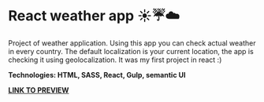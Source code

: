 # React weather app :sunny::umbrella::cloud:

Project of weather application. Using this app you can check actual weather in every country.
The default localization is your current location, the app is checking it using geolocalization.
It was my first project in react :)

**Technologies: HTML, SASS, React, Gulp, semantic UI**

<a href="https://karminkarmen.github.io/REACT-weather-app/">**LINK TO PREVIEW**</a>
 
